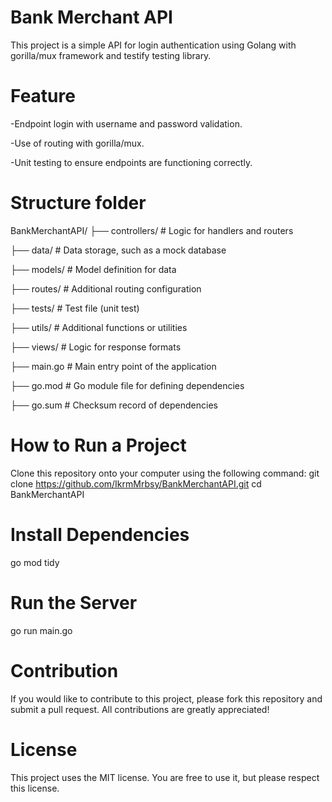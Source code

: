 # Bank Merchant API
This project is a simple API for login authentication using Golang with gorilla/mux framework and testify testing library.

# Feature
-Endpoint login with username and password validation.

-Use of routing with gorilla/mux.

-Unit testing to ensure endpoints are functioning correctly.

# Structure folder
BankMerchantAPI/
├── controllers/       # Logic for handlers and routers

├── data/              # Data storage, such as a mock database

├── models/            # Model definition for data

├── routes/            # Additional routing configuration

├── tests/             # Test file (unit test)

├── utils/             # Additional functions or utilities

├── views/             # Logic for response formats

├── main.go            # Main entry point of the application

├── go.mod             # Go module file for defining dependencies

├── go.sum             # Checksum record of dependencies

# How to Run a Project
Clone this repository onto your computer using the following command:
git clone https://github.com/IkrmMrbsy/BankMerchantAPI.git
cd BankMerchantAPI

# Install Dependencies
go mod tidy

# Run the Server
go run main.go

# Contribution
If you would like to contribute to this project, please fork this repository and submit a pull request. All contributions are greatly appreciated!

# License
This project uses the MIT license. You are free to use it, but please respect this license.

